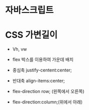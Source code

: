 # 자바스크립트
# CSS 가변길이
+ Vh, vw
+ flex 박스를 이용하여 가운데 배치
+ 중심축 justify-centent:center;
+ 반대축 align-items:center;

+ flex-direction row; (왼쪽에서 오른쪽)
+ flex-direction:column;(위에서 아래)